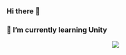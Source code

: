 ### Hi there 👋
### 🌱 I’m currently learning Unity
<div align="center"> <img src="https://metrics.lecoq.io/sun0225SUN?template=classic&config.timezone=Asia%2FShanghai"> </div>
<!--
**Contin-KD/Contin-KD** is a ✨ _special_ ✨ repository because its `README.md` (this file) appears on your GitHub profile.

Here are some ideas to get you started:

- 🔭 I’m currently working on ...

- 👯 I’m looking to collaborate on ...
- 🤔 I’m looking for help with ...
- 💬 Ask me about ...
- 📫 How to reach me: ...
- 😄 Pronouns: ...
- ⚡ Fun fact: ...
-->
